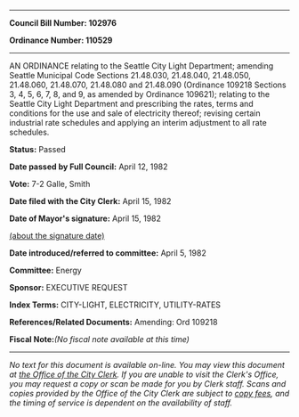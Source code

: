 

********

**Council Bill Number: 102976**
   
**Ordinance Number: 110529**
********

 AN ORDINANCE relating to the Seattle City Light Department; amending Seattle Municipal Code Sections 21.48.030, 21.48.040, 21.48.050, 21.48.060, 21.48.070, 21.48.080 and 21.48.090 (Ordinance 109218 Sections 3, 4, 5, 6, 7, 8, and 9, as amended by Ordinance 109621); relating to the Seattle City Light Department and prescribing the rates, terms and conditions for the use and sale of electricity thereof; revising certain industrial rate schedules and applying an interim adjustment to all rate schedules.

**Status:** Passed
   
**Date passed by Full Council:** April 12, 1982
   
**Vote:** 7-2 Galle, Smith
   
**Date filed with the City Clerk:** April 15, 1982
   
**Date of Mayor's signature:** April 15, 1982
   
[(about the signature date)](/~public/approvaldate.htm)
   
   
   
**Date introduced/referred to committee:** April 5, 1982
   
**Committee:** Energy
   
**Sponsor:** EXECUTIVE REQUEST
   
   
**Index Terms:** CITY-LIGHT, ELECTRICITY, UTILITY-RATES

**References/Related Documents:** Amending: Ord 109218

**Fiscal Note:**_(No fiscal note available at this time)_
********

_No text for this document is available on-line. You may view this document at [the Office of the City Clerk](http://www.seattle.gov/leg/clerk/contactUs.htm). If you are unable to visit the Clerk's Office, you may request a copy or scan be made for you by Clerk staff. Scans and copies provided by the Office of the City Clerk are subject to [copy fees](http://clerk.seattle.gov/~public/clerkfees.htm), and the timing of service is dependent on the availability of staff._

